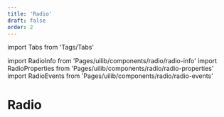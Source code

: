 ```yaml
---
title: 'Radio'
draft: false
order: 2
---
```


import Tabs from 'Tags/Tabs'

import RadioInfo from 'Pages/uilib/components/radio/radio-info'
import RadioProperties from 'Pages/uilib/components/radio/radio-properties'
import RadioEvents from 'Pages/uilib/components/radio/radio-events'

# Radio

<Tabs>
  <Tabs.Content>
    <RadioInfo />
  </Tabs.Content>
  <Tabs.Content>
    <RadioProperties />
  </Tabs.Content>
  <Tabs.Content>
    <RadioEvents />
  </Tabs.Content>
</Tabs>

